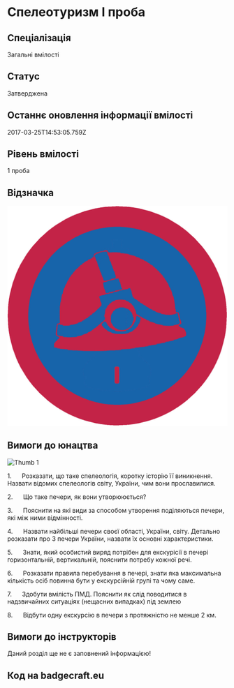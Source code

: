 # Спелеотуризм І проба

## Спеціалізація

Загальні вмілості

## Статус

Затверджена

## Останнє оновлення інформації вмілості

2017-03-25T14:53:05.759Z

## Рівень вмілості

1 проба

## Відзначка

![Відзначка](../images/Speleoturyzm_I/_____________1.jpg)

## Вимоги до юнацтва

<img alt="Thumb              1" src="/uploads/textareas/bootsy/image/124/small______________1.jpg"><br><p>1.&nbsp;&nbsp;&nbsp;&nbsp;&nbsp; Розказати, що таке спелеологія, коротку історію її
виникнення. Назвати відомих спелеологів світу, України, чим вони прославилися.</p>

<p>2.&nbsp;&nbsp;&nbsp;&nbsp;&nbsp; Що таке печери, як вони утворююється?</p>

<p>3.&nbsp;&nbsp;&nbsp;&nbsp;&nbsp; Пояснити на які види за способом утворення поділяються
печери, які між ними відмінності.</p>

<p>4.&nbsp;&nbsp;&nbsp;&nbsp;&nbsp; Назвати найбільші печери своєї області, України,
світу. Детально розказати про 3 печери України, назвати їх основні
характеристики.</p>

<p>5.&nbsp;&nbsp;&nbsp;&nbsp;&nbsp; Знати, який особистий виряд потрібен для
екскурісії в печері горизонтальній, вертикальній, пояснити потребу кожної речі.</p>

<p>6.&nbsp;&nbsp;&nbsp;&nbsp;&nbsp; Розказати правила перебування в печері, знати яка
максимальна кількість осіб повинна бути у екскурсійній групі та чому саме.</p>

<p>7.&nbsp;&nbsp;&nbsp;&nbsp;&nbsp; Здобути вмілість ПМД. Пояснити як слід поводитися
в надзвичайних ситуаціях (нещасних випадках) під землею</p>

<p>8.&nbsp;&nbsp;&nbsp;&nbsp;&nbsp; Відбути одну екскурсію в печери з протяжністю не
менше 2 км.</p>

## Вимоги до інструкторів

Даний розділ ще не є заповнений інформацією!

## Код на badgecraft.eu

